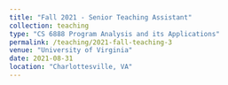```yaml
---
title: "Fall 2021 - Senior Teaching Assistant"
collection: teaching
type: "CS 6888 Program Analysis and its Applications"
permalink: /teaching/2021-fall-teaching-3
venue: "University of Virginia"
date: 2021-08-31
location: "Charlottesville, VA"
---
```


